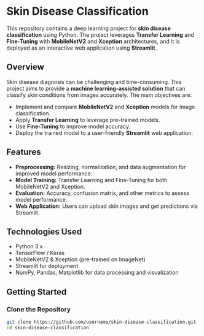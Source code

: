 # Skin Disease Classification

This repository contains a deep learning project for **skin disease classification** using Python. The project leverages **Transfer Learning** and **Fine-Tuning** with **MobileNetV2** and **Xception** architectures, and it is deployed as an interactive web application using **Streamlit**.

## Overview

Skin disease diagnosis can be challenging and time-consuming. This project aims to provide a **machine learning-assisted solution** that can classify skin conditions from images accurately. The main objectives are:

- Implement and compare **MobileNetV2** and **Xception** models for image classification.
- Apply **Transfer Learning** to leverage pre-trained models.
- Use **Fine-Tuning** to improve model accuracy.
- Deploy the trained model to a user-friendly **Streamlit** web application.

## Features

- **Preprocessing:** Resizing, normalization, and data augmentation for improved model performance.
- **Model Training:** Transfer Learning and Fine-Tuning for both MobileNetV2 and Xception.
- **Evaluation:** Accuracy, confusion matrix, and other metrics to assess model performance.
- **Web Application:** Users can upload skin images and get predictions via Streamlit.

## Technologies Used

- Python 3.x  
- TensorFlow / Keras  
- MobileNetV2 & Xception (pre-trained on ImageNet)  
- Streamlit for deployment  
- NumPy, Pandas, Matplotlib for data processing and visualization  

## Getting Started

### Clone the Repository
```bash
git clone https://github.com/username/skin-disease-classification.git
cd skin-disease-classification
